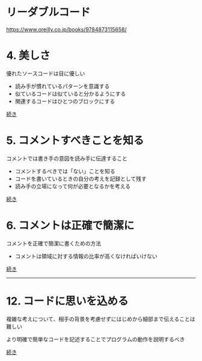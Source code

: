 # リーダブルコード

https://www.oreilly.co.jp/books/9784873115658/


# 4. 美しさ

優れたソースコードは目に優しい

* 読み手が慣れているパターンを意識する
* 似ているコードは似ていると分かるようにする
* 関連するコードはひとつのブロックにする

[続き](04)

# 5. コメントすべきことを知る

コメントでは書き手の意図を読み手に伝達すること

* コメントするべきでは「ない」ことを知る
* コードを書いているときの自分の考えを記録として残す
* 読み手の立場になって何が必要となるかを考える

[続き](05)

# 6. コメントは正確で簡潔に

コメントを正確で簡潔に書くための方法

* コメントは領域に対する情報の比率が高くなければいけない

[続き](06)

----

# 12. コードに思いを込める

複雑な考えについて、相手の背景を考慮せずにはじめから細部まで伝えることは難しい

より明確で簡単なコードを記述することでプログラムの動作を説明するべき

[続き](12)

